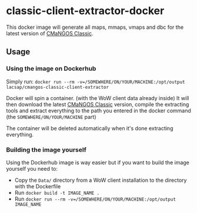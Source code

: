 # classic-client-extractor-docker

This docker image will generate all maps, mmaps, vmaps and dbc for the latest
version of [CMaNGOS Classic](https://github.com/cmangos/mangos-classic).

## Usage

### Using the image on Dockerhub
Simply run: `docker run --rm -v=/SOMEWHERE/ON/YOUR/MACHINE:/opt/output lacsap/cmangos-classic-client-extractor `

Docker will spin a container. (with the WoW client data already inside) It will
then download the latest [CMaNGOS Classic](https://github.com/cmangos/mangos-classic) version, compile the extracting tools and extract everything to the path you entered in the docker command (the `SOMEWHERE/ON/YOUR/MACHINE` part)

The container will be deleted automatically when it's done extracting everything.


### Building the image yourself
Using the Dockerhub image is way easier but if you want to build the image yourself
you need to:
- Copy the `Data/` directory from a WoW client installation to the directory with the
Dockerfile
- Run `docker build -t IMAGE_NAME .`
- Run `docker run --rm -v=/SOMEWHERE/ON/YOUR/MACHINE:/opt/output IMAGE_NAME `
